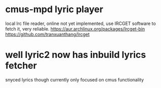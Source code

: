 # cmus-mpd lyric player
local lrc file reader, online not yet implemented, use IRCGET software to fetch it, very reliable.
https://aur.archlinux.org/packages/lrcget-bin
https://github.com/tranxuanthang/lrcget

# well lyric2 now has inbuild lyrics fetcher 
snyced lyrics though
currently only focused on cmus functionality
